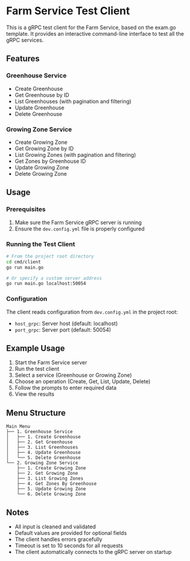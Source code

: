 # Farm Service Test Client

This is a gRPC test client for the Farm Service, based on the exam.go template. It provides an interactive command-line interface to test all the gRPC services.

## Features

### Greenhouse Service
- Create Greenhouse
- Get Greenhouse by ID
- List Greenhouses (with pagination and filtering)
- Update Greenhouse
- Delete Greenhouse

### Growing Zone Service
- Create Growing Zone
- Get Growing Zone by ID
- List Growing Zones (with pagination and filtering)
- Get Zones by Greenhouse ID
- Update Growing Zone
- Delete Growing Zone

## Usage

### Prerequisites
1. Make sure the Farm Service gRPC server is running
2. Ensure the `dev.config.yml` file is properly configured

### Running the Test Client

```bash
# From the project root directory
cd cmd/client
go run main.go

# Or specify a custom server address
go run main.go localhost:50054
```

### Configuration

The client reads configuration from `dev.config.yml` in the project root:
- `host_grpc`: Server host (default: localhost)
- `port_grpc`: Server port (default: 50054)

## Example Usage

1. Start the Farm Service server
2. Run the test client
3. Select a service (Greenhouse or Growing Zone)
4. Choose an operation (Create, Get, List, Update, Delete)
5. Follow the prompts to enter required data
6. View the results

## Menu Structure

```
Main Menu
├── 1. Greenhouse Service
│   ├── 1. Create Greenhouse
│   ├── 2. Get Greenhouse
│   ├── 3. List Greenhouses
│   ├── 4. Update Greenhouse
│   └── 5. Delete Greenhouse
└── 2. Growing Zone Service
    ├── 1. Create Growing Zone
    ├── 2. Get Growing Zone
    ├── 3. List Growing Zones
    ├── 4. Get Zones By Greenhouse
    ├── 5. Update Growing Zone
    └── 6. Delete Growing Zone
```

## Notes

- All input is cleaned and validated
- Default values are provided for optional fields
- The client handles errors gracefully
- Timeout is set to 10 seconds for all requests
- The client automatically connects to the gRPC server on startup
